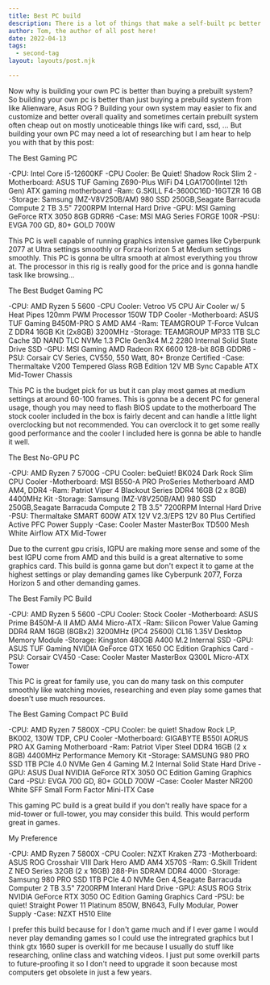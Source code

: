 ```yaml
---
title: Best PC build
description: There is a lot of things that make a self-built pc better including ...
author: Tom, the author of all post here!
date: 2022-04-13
tags: 
  - second-tag
layout: layouts/post.njk

--- 
```

 
  Now why is building your own PC is better than buying a prebuilt system? So building your own pc is 
  better than just buying a prebuild system from like Alienware, Asus ROG ? Building your own system may
  easier to fix and customize and better overall quality and sometimes certain prebuilt system often cheap
  out on mostly unoticeable things like wifi card, ssd, ... But building your own PC may need a lot of 
  researching but I am hear to help you with that by this post:

 The Best Gaming PC

 -CPU: Intel Core i5-12600KF
 -CPU Cooler: Be Quiet! Shadow Rock Slim 2
 -Motherboard: ASUS TUF Gaming Z690-Plus WiFi D4 LGA1700(Intel 12th Gen) ATX gaming motherboard
 -Ram: G.SKILL F4-3600C16D-16GTZR 16 GB
 -Storage: Samsung (MZ-V8V250B/AM) 980 SSD 250GB,Seagate Barracuda Compute 2 TB 3.5" 7200RPM Internal Hard Drive
 -GPU: MSI Gaming GeForce RTX 3050 8GB GDRR6
 -Case: MSI MAG Series FORGE 100R
 -PSU: EVGA 700 GD, 80+ GOLD 700W
  
  This PC is well capable of running graphics intensive games like Cyberpunk 2077 at Ultra settings smoothly or 
 Forza Horizon 5 at Medium settings smoothly. This PC is gonna be ultra smooth at almost everything you throw at.
 The processor in this rig is really good for the price and is gonna handle task like browsing...
  
  The Best Budget Gaming PC
 
  -CPU: AMD Ryzen 5 5600
  -CPU Cooler: Vetroo V5 CPU Air Cooler w/ 5 Heat Pipes 120mm PWM Processor 150W TDP Cooler
  -Motherboard: ASUS TUF Gaming B450M-PRO S AMD AM4
  -Ram: TEAMGROUP T-Force Vulcan Z DDR4 16GB Kit (2x8GB) 3200MHz
  -Storage: TEAMGROUP MP33 1TB SLC Cache 3D NAND TLC NVMe 1.3 PCIe Gen3x4 M.2 2280 Internal Solid State Drive SSD
  -GPU: MSI Gaming AMD Radeon RX 6600 128-bit 8GB GDDR6
  -PSU: Corsair CV Series, CV550, 550 Watt, 80+ Bronze Certified
  -Case: Thermaltake V200 Tempered Glass RGB Edition 12V MB Sync Capable ATX Mid-Tower Chassis
  
  This PC is the budget pick for us but it can play most games at medium settings at around 60-100 frames.
 This is gonna be a decent PC for general usage, though you may need to flash BIOS update to the motherboard 
 The stock cooler included in the box is fairly decent and can handle a little light overclocking but not 
 recommended. You can overclock it to get some really good performance and the cooler I included here is gonna 
 be able to handle it well.
 
  The Best No-GPU PC
  
  -CPU: AMD Ryzen 7 5700G
  -CPU Cooler: beQuiet! BK024 Dark Rock Slim CPU Cooler
  -Motherboard: MSI B550-A PRO ProSeries Motherboard AMD AM4, DDR4
  -Ram: Patriot Viper 4 Blackout Series DDR4 16GB (2 x 8GB) 4400MHz Kit
  -Storage: Samsung (MZ-V8V250B/AM) 980 SSD 250GB,Seagate Barracuda Compute 2 TB 3.5" 7200RPM Internal Hard Drive
  -PSU: Thermaltake SMART 600W ATX 12V V2.3/EPS 12V 80 Plus Certified Active PFC Power Supply
  -Case: Cooler Master MasterBox TD500 Mesh White Airflow ATX Mid-Tower
  
   Due to the current gpu crisis, IGPU are making more sense and some of the best IGPU come from AMD and this build
  is a great alternative to some graphics card. This build is gonna game but don't expect it to game at the highest 
  settings or play demanding games like Cyberpunk 2077, Forza Horizon 5 and other demanding games.
  
  The Best Family PC Build
  
  -CPU: AMD Ryzen 5 5600
  -CPU Cooler: Stock Cooler
  -Motherboard: ASUS Prime B450M-A II AMD AM4 Micro-ATX
  -Ram: Silicon Power Value Gaming DDR4 RAM 16GB (8GBx2) 3200MHz (PC4 25600) CL16 1.35V Desktop Memory Module
  -Storage: Kingston 480GB A400 M.2 Internal SSD
  -GPU: ASUS TUF Gaming NVIDIA GeForce GTX 1650 OC Edition Graphics Card
  -PSU: Corsair CV450 
  -Case: Cooler Master MasterBox Q300L Micro-ATX Tower
  
   This PC is great for family use, you can do many task on this computer smoothly like watching movies, researching
  and even play some games that doesn't use much resources.
  
  The Best Gaming Compact PC Build
  
  -CPU: AMD Ryzen 7 5800X
  -CPU Cooler: be quiet! Shadow Rock LP, BK002, 130W TDP, CPU Cooler
  -Motherboard: GIGABYTE B550I AORUS PRO AX Gaming Motherboard
  -Ram: Patriot Viper Steel DDR4 16GB (2 x 8GB) 4400MHz Performance Memory Kit
  -Storage: SAMSUNG 980 PRO SSD 1TB PCIe 4.0 NVMe Gen 4 Gaming M.2 Internal Solid State Hard Drive
  -GPU: ASUS Dual NVIDIA GeForce RTX 3050 OC Edition Gaming Graphics Card
  -PSU: EVGA 700 GD, 80+ GOLD 700W
  -Case: Cooler Master NR200 White SFF Small Form Factor Mini-ITX Case
  
   This gaming PC build is a great build if you don't really have space for a mid-tower or full-tower, you may consider this
  build. This would perform great in games.
  
  My Preference
  
  -CPU: AMD Ryzen 7 5800X
  -CPU Cooler: NZXT Kraken Z73
  -Motherboard:  ASUS ROG Crosshair VIII Dark Hero AMD AM4 X570S
  -Ram: G.Skill Trident Z NEO Series 32GB (2 x 16GB) 288-Pin SDRAM DDR4 4000
  -Storage: Samsung 980 PRO SSD 1TB PCIe 4.0 NVMe Gen 4,Seagate Barracuda Computer 2 TB 3.5" 7200RPM Interanl Hard Drive
  -GPU: ASUS ROG Strix NVIDIA GeForce RTX 3050 OC Edition Gaming Graphics Card
  -PSU: be quiet! Straight Power 11 Platinum 850W, BN643, Fully Modular, Power Supply
  -Case: NZXT H510 Elite
  
   I prefer this build because for I don't game much and if I ever game I would never play demanding games so I could use the
  intregrated graphics but I think gtx 1660 super is overkill for me because I usually do stuff like researching, online class
  and watching videos. I just put some overkill parts to future-proofing it so I don't need to upgrade it soon because most 
  computers get obsolete in just a few years. 
  

